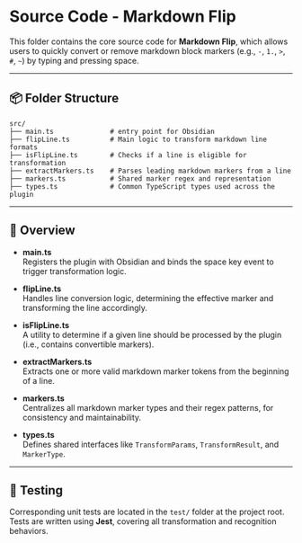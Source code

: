# Source Code - Markdown Flip

This folder contains the core source code for **Markdown Flip**, which allows users to quickly convert or remove markdown block markers (e.g., `-`, `1.`, `>`, `#`, `~`) by typing and pressing space.

---

## 📦 Folder Structure

```
src/
├── main.ts              # entry point for Obsidian
├── flipLine.ts          # Main logic to transform markdown line formats
├── isFlipLine.ts        # Checks if a line is eligible for transformation
├── extractMarkers.ts    # Parses leading markdown markers from a line
├── markers.ts           # Shared marker regex and representation
├── types.ts             # Common TypeScript types used across the plugin
```

---

## 🧠 Overview

- **main.ts**  
  Registers the plugin with Obsidian and binds the space key event to trigger transformation logic.

- **flipLine.ts**  
  Handles line conversion logic, determining the effective marker and transforming the line accordingly.

- **isFlipLine.ts**  
  A utility to determine if a given line should be processed by the plugin (i.e., contains convertible markers).

- **extractMarkers.ts**  
  Extracts one or more valid markdown marker tokens from the beginning of a line.

- **markers.ts**  
  Centralizes all markdown marker types and their regex patterns, for consistency and maintainability.

- **types.ts**  
  Defines shared interfaces like `TransformParams`, `TransformResult`, and `MarkerType`.

---

## 🧪 Testing

Corresponding unit tests are located in the `test/` folder at the project root.  
Tests are written using **Jest**, covering all transformation and recognition behaviors.
